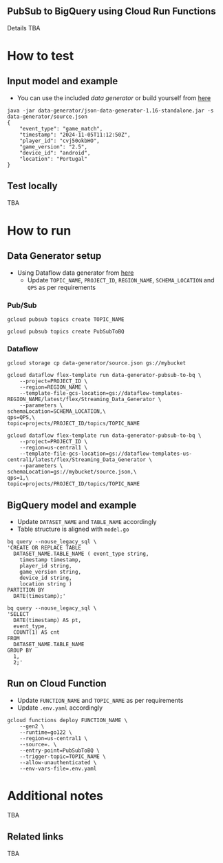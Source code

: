 PubSub to BigQuery using Cloud Run Functions
-----------------------------
Details TBA

# How to test
## Input model and example
* You can use the included *data generator* or build yourself from [here](https://github.com/vincentrussell/json-data-generator/tree/json-data-generator-1.16)
```
java -jar data-generator/json-data-generator-1.16-standalone.jar -s data-generator/source.json
{
    "event_type": "game_match",
    "timestamp": "2024-11-05T11:12:50Z",
    "player_id": "cvj50okbHO",
    "game_version": "2.5",
    "device_id": "android",
    "location": "Portugal"
}
```

## Test locally
TBA

# How to run
## Data Generator setup
* Using Dataflow data generator from [here](https://cloud.google.com/dataflow/docs/guides/templates/provided/streaming-data-generator)
  * Update `TOPIC_NAME`, `PROJECT_ID`, `REGION_NAME`, `SCHEMA_LOCATION` and `QPS` as per requirements

### Pub/Sub
```
gcloud pubsub topics create TOPIC_NAME
```
```
gcloud pubsub topics create PubSubToBQ
```

### Dataflow
```
gcloud storage cp data-generator/source.json gs://mybucket
```
```
gcloud dataflow flex-template run data-generator-pubsub-to-bq \
    --project=PROJECT_ID \
    --region=REGION_NAME \
    --template-file-gcs-location=gs://dataflow-templates-REGION_NAME/latest/flex/Streaming_Data_Generator \
    --parameters \
schemaLocation=SCHEMA_LOCATION,\
qps=QPS,\
topic=projects/PROJECT_ID/topics/TOPIC_NAME
```
```
gcloud dataflow flex-template run data-generator-pubsub-to-bq \
    --project=PROJECT_ID \
    --region=us-central1 \
    --template-file-gcs-location=gs://dataflow-templates-us-central1/latest/flex/Streaming_Data_Generator \
    --parameters \
schemaLocation=gs://mybucket/source.json,\
qps=1,\
topic=projects/PROJECT_ID/topics/TOPIC_NAME
```

## BigQuery model and example
* Update `DATASET_NAME` and `TABLE_NAME` accordingly
* Table structure is aligned with `model.go`
```
bq query --nouse_legacy_sql \
'CREATE OR REPLACE TABLE
  DATASET_NAME.TABLE_NAME ( event_type string,
    timestamp timestamp,
    player_id string,
    game_version string,
    device_id string,
    location string )
PARTITION BY
  DATE(timestamp);'
```
```
bq query --nouse_legacy_sql \
'SELECT
  DATE(timestamp) AS pt,
  event_type,
  COUNT(1) AS cnt
FROM
  DATASET_NAME.TABLE_NAME
GROUP BY
  1,
  2;'
```

## Run on Cloud Function
* Update `FUNCTION_NAME` and `TOPIC_NAME` as per requirements
* Update `.env.yaml` accordingly 
```
gcloud functions deploy FUNCTION_NAME \
    --gen2 \
    --runtime=go122 \
    --region=us-central1 \
    --source=. \
    --entry-point=PubSubToBQ \
    --trigger-topic=TOPIC_NAME \
    --allow-unauthenticated \
    --env-vars-file=.env.yaml
```

# Additional notes
TBA

## Related links
TBA